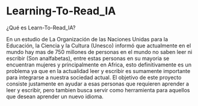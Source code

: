 # Learning-To-Read_IA

¿Qué es Learn-To-Read_IA?

En un estudio de La Organización de las Naciones Unidas para la Educación, la Ciencia y la Cultura (Unesco) informó que actualmente en el mundo hay mas de 750 millones de personas en el mundo no saben leer ni escribir (Son analfabetas), entre estas personas en su mayoria se encuentran mujeres y principalmente en Africa, esto definitivamente es un problema ya que en la actualidad leer y escribir es sumamente importante para integrarse a nuestra sociedad actual. El objetivo de este proyecto consiste justamente en ayudar a esas personas que requieren aprender a leer y escribir, pero tambien busca servir como herramienta para aquellos que desean aprender un nuevo idioma.
